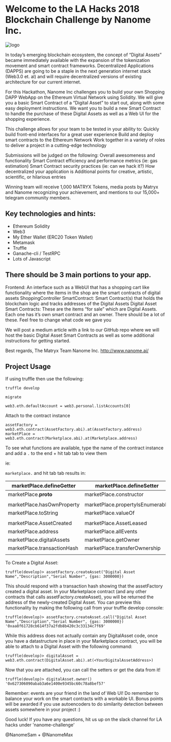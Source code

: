 

# Welcome to the LA Hacks 2018 Blockchain Challenge by Nanome Inc.


![logo](https://github.com/matryx/LA-hacks-2018-nanome-blockchain-challenge/blob/master/assets/Nanome_Logo_Color.jpg)

In today’s emerging blockchain ecosystem, the concept of “Digital Assets” became immediately available with the expansion of the tokenization movement and smart contract frameworks. Decentralized Applications (DAPPS) are going to be a staple in the next generation internet stack (Web3.0 et. al) and will require decentralized versions of existing architecture for our current internet.

For this Hackathon, Nanome Inc challenges you to build your own Shopping DAPP WebApp on the Ethereum Virtual Network using Solidity. We will give you a basic Smart Contract of a “Digital Asset” to start out, along with some easy deployment instructions. We want you to build a new Smart Contract to handle the purchase of these Digital Assets as well as a Web UI for the shopping experience.

This challenge allows for your team to be tested in your ability to:
Quickly build front-end interfaces for a great user experience
Build and deploy smart contracts to the Ethereum Network
Work together in a variety of roles to deliver a project in a cutting-edge technology

Submissions will be judged on the following:
Overall awesomeness and functionality
Smart Contract efficiency and performance metrics (ie: gas estimation)
Smart Contract security practices (ie: can we hack it?)
How decentralized your application is
Additional points for creative, artistic, scientific, or hilarious entries

Winning team will receive 1,000 MATRYX Tokens, media posts by Matryx and Nanome recognizing your achievement, and mentions to our 15,000+ telegram community members.

## Key technologies and hints:
* Ethereum Solidity
* Web3
* My Ether Wallet (ERC20 Token Wallet)
* Metamask
* Truffle
* Ganache-cli / TestRPC
* Lots of Javascript

## There should be 3 main portions to your app.
Frontend: An interface such as a WebUI that has a shopping cart like functionality where the items in the shop are the smart contracts of digital assets
ShoppingController SmartContract: Smart Contract(s) that holds the blockchain logic and tracks addresses of the Digital Assets
Digital Asset Smart Contracts: These are the items “for sale” which are Digital Assets. Each one has it’s own smart contract and an owner. There should be a lot of these. Feel free to change what code we gave you

We will post a medium article with a link to our GitHub repo where we will host the basic Digital Asset Smart Contracts as well as some additional instructions for getting started.

Best regards,
The Matryx Team
Nanome Inc.
http://www.nanome.ai/ 


## Project Usage

If using truffle then use the following:

```
truffle develop
```

```
migrate
```

```
web3.eth.defaultAccount = web3.personal.listAccounts[0]
```

Attach to the contract instance
```
assetFactory = web3.eth.contract(AssetFactory.abi).at(AssetFactory.address)
marketPlace = web3.eth.contract(Marketplace.abi).at(Marketplace.address)
```

To see what functions are available, type the name of the contract instance and add a `.` to the end + hit tab tab to view them

ie:

```marketplace.``` and hit tab tab results in:

| marketPlace.__defineGetter__ | marketPlace.__defineSetter__     | marketPlace.__lookupGetter__    | marketPlace.__lookupSetter__   |
|------------------------------|----------------------------------|---------------------------------|--------------------------------|
| marketPlace.__proto__        | marketPlace.constructor          |                                 |                                |
|                              |                                  |                                 |                                |
| marketPlace.hasOwnProperty   | marketPlace.propertyIsEnumerable | marketPlace.isPrototypeOf       | marketPlace.toLocaleString     |
| marketPlace.toString         | marketPlace.valueOf              |                                 |                                |
|                              |                                  |                                 |                                |
| marketPlace.AssetCreated     | marketPlace.AssetLeased          | marketPlace.AssetSold           | marketPlace._eth               |
| marketPlace.address          | marketPlace.allEvents            | marketPlace.assetFactoryAddress | marketPlace.createDigitalAsset |
| marketPlace.digitalAssets    | marketPlace.getOwner             | marketPlace.isOwner             | marketPlace.owner              |
| marketPlace.transactionHash  | marketPlace.transferOwnership    |                                 |                                |
|                              |                                  |                                 |                                |

To Create a Digital Asset:

```
truffle(develop)> assetFactory.createAsset("Digital Asset Name","Description","Serial Number", {gas: 3000000})
```

This should respond with a transaction hash showing that the assetFactory created a digital asset. In your Marketplace contract (and any other contracts that calls assetFactory.createAsset),
you will be returned the address of the newly-created Digital Asset. You can preview this functionality by making the following call from your truffle develop console:

```
truffle(develop)> assetFactory.createAsset.call("Digital Asset Name","Description","Serial Number", {gas: 3000000})
'0xaa8f61728cb614f37a2fdb8b420c3c33134c7f69'
```

While this address does not actually contain any DigitalAsset code, once you have a datastructure in place in your Marketplace contract, you will be able to attach to a Digital Asset with the following command:

```
truffle(develop)> digitalAsset = web3.eth.contract(DigitalAsset.abi).at(<YourDigitalAssetAddress>)
```


Now that you are attached, you can call the setters or get the data from it!

```
truffle(develop)> digitalAsset.owner()
'0x627306090abab3a6e1400e9345bc60c78a8bef57'
```

Remember: events are your friend in the land of Web UI! Do remember to balance your work on the smart contracts with a workable UI. Bonus points will be awarded if you use autoencoders to do similarity detection between assets somewhere in your project :)

Good luck!
If you have any questions, hit us up on the slack channel for LA hacks under 'nanome-challenge'

@NanomeSam + @NanomeMax
